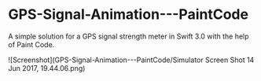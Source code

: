 # GPS-Signal-Animation---PaintCode

A simple solution for a GPS signal strength meter in Swift 3.0 with the help of Paint Code.


![Screenshot](GPS-Signal-Animation---PaintCode/Simulator Screen Shot 14 Jun 2017, 19.44.06.png)
